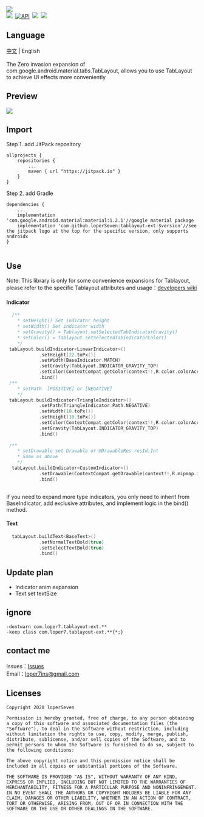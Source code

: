 ![](https://github.com/loperSeven/tablayout-ext/blob/master/image/logo.png)
<br/>
[![](https://jitpack.io/v/loperSeven/tablayout-ext.svg)](https://jitpack.io/#loperSeven/DateTimePicker)&ensp;[![API](https://img.shields.io/badge/API-14%2B-brightgreen.svg?style=flat)](https://android-arsenal.com/api?level=21)&ensp;[![](https://img.shields.io/badge/platform-android-green)](https://github.com/loperSeven)&ensp;[![](https://img.shields.io/badge/license-MIT-blue)](https://opensource.org/licenses/MIT)
<br/>
## Language
 [中文](https://github.com/loperSeven/tablayout-ext/edit/master/README.md) | English
<br/>
<br/>
The Zero invasion expansion of com.google.android.material.tabs.TabLayout, allows you to use TabLayout to achieve UI effects more conveniently
<br/>
## Preview
![](https://github.com/loperSeven/tablayout-ext/blob/master/image/demo_gif.gif)
<br/>
## Import
Step 1. add JitPack repository 
```
allprojects {
	repositories {
		...
		maven { url "https://jitpack.io" }
	}
}
```
Step 2. add Gradle
```
dependencies {
    ...
    implementation 'com.google.android.material:material:1.2.1'//google material package
    implementation 'com.github.loperSeven:tablayout-ext:$version'//see the jitpack logo at the top for the specific version, only supports androidx
}


```
## Use
Note: This library is only for some convenience expansions for Tablayout, please refer to the specific Tablayout attributes and usage：[developers wiki](https://developer.android.com/reference/com/google/android/material/tabs/TabLayout)
#### Indicator
```kotlin
  /**
    * setHeight() Set indicator height
    * setWidth() Set indicator width
    * setGravity() = Tablayout.setSelectedTabIndicatorGravity()
    * setColor() = Tablayout.setSelectedTabIndicatorColor()
    */
 tabLayout.buildIndicator<LinearIndicator>()
            .setHeight(22.toPx())
            .setWidth(BaseIndicator.MATCH)
            .setGravity(TabLayout.INDICATOR_GRAVITY_TOP)
            .setColor(ContextCompat.getColor(context!!,R.color.colorAccent))
            .bind()
 /**
    * setPath  [POSITIVE] or [NEGATIVE] 
    */
 tabLayout.buildIndicator<TriangleIndicator>()
            .setPath(TriangleIndicator.Path.NEGATIVE)
            .setWidth(10.toPx())
            .setHeight(10.toPx())
            .setColor(ContextCompat.getColor(context!!,R.color.colorAccent))
            .setGravity(TabLayout.INDICATOR_GRAVITY_TOP)
            .bind()
	    
 /**
    * setDrawable set Drawable or @DrawableRes resId:Int
    * Same as above
    */
  tabLayout.buildIndicator<CustomIndicator>()
            .setDrawable(ContextCompat.getDrawable(context!!,R.mipmap.ic_indicator_fire)!!)
            .bind()
	    
```
If you need to expand more type indicators, you only need to inherit from BaseIndicator, add exclusive attributes, and implement logic in the bind() method.
#### Text
```kotlin
  tabLayout.buildText<BaseText>()
            .setNormalTextBold(true)
            .setSelectTextBold(true)
            .bind()
```


## Update plan
* Indicator anim expansion
* Text set textSize

## ignore
```
-dontwarn com.loper7.tablayout-ext.**
-keep class com.loper7.tablayout-ext.**{*;}
```

## contact me
Issues：[Issues](https://github.com/loperSeven/tablayout-ext/issues)
<br/>
Email：loper7ins@gmail.com
<br/>
## Licenses
```
Copyright 2020 loperSeven

Permission is hereby granted, free of charge, to any person obtaining a copy of this software and associated documentation files (the "Software"), to deal in the Software without restriction, including without limitation the rights to use, copy, modify, merge, publish, distribute, sublicense, and/or sell copies of the Software, and to permit persons to whom the Software is furnished to do so, subject to the following conditions:

The above copyright notice and this permission notice shall be included in all copies or substantial portions of the Software.

THE SOFTWARE IS PROVIDED "AS IS", WITHOUT WARRANTY OF ANY KIND, EXPRESS OR IMPLIED, INCLUDING BUT NOT LIMITED TO THE WARRANTIES OF MERCHANTABILITY, FITNESS FOR A PARTICULAR PURPOSE AND NONINFRINGEMENT. IN NO EVENT SHALL THE AUTHORS OR COPYRIGHT HOLDERS BE LIABLE FOR ANY CLAIM, DAMAGES OR OTHER LIABILITY, WHETHER IN AN ACTION OF CONTRACT, TORT OR OTHERWISE, ARISING FROM, OUT OF OR IN CONNECTION WITH THE SOFTWARE OR THE USE OR OTHER DEALINGS IN THE SOFTWARE.
```


